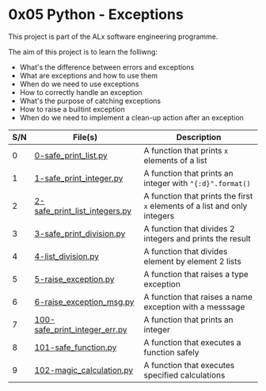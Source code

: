 # 0x05 Python - Exceptions

This project is part of the ALx software engineering programme.

The aim of this project is to learn the folliwng:
- What's the difference between errors and exceptions
- What are exceptions and how to use them
- When do we need to use exceptions
- How to correctly handle an exception
- What's the purpose of catching exceptions
- How to raise a builtint exception
- When do we need to implement a clean-up action after an exception

| S/N | File(s) | Description |
| --- | ------- | ----------- |
| 0 | [0-safe_print_list.py](./0-safe_print_list.py) | A function that prints `x` elements of a list |
| 1 | [1-safe_print_integer.py](./1-safe_print_integer.py) | A function that prints an integer with `"{:d}".format()` |
| 2 | [2-safe_print_list_integers.py](./2-safe_print_list_integers.py) | A function that prints the first `x` elements of a list and only integers |
| 3 | [3-safe_print_division.py](./3-safe_print_division.py) | A function that divides 2 integers and prints the result |
| 4 | [4-list_division.py](./4-list_division.py) | A function that divides element by element 2 lists |
| 5 | [5-raise_exception.py](./5-raise_exception.py) | A function that raises a type exception |
| 6 | [6-raise_exception_msg.py](./6-raise_exception_msg.py) | A function that raises a name exception with a messsage|
| 7 | [100-safe_print_integer_err.py](./100-safe_print_integer_err.py) | A function that prints an integer |
| 8 | [101-safe_function.py](./101-safe_function.py) | A function that executes a function safely |
| 9 | [102-magic_calculation.py](./102-magic_calculation.py) | A function that executes specified calculations |  
